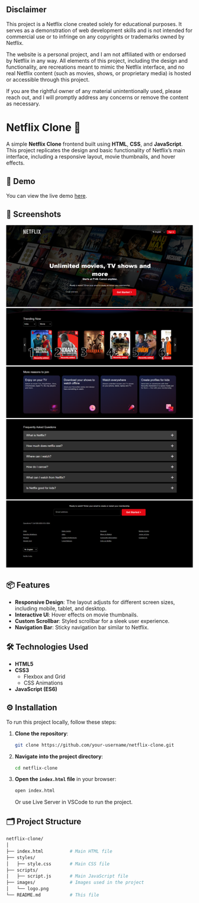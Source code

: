 ## Disclaimer
This project is a Netflix clone created solely for educational purposes. It serves as a demonstration of web development skills and is not intended for commercial use or to infringe on any copyrights or trademarks owned by Netflix.

The website is a personal project, and I am not affiliated with or endorsed by Netflix in any way. All elements of this project, including the design and functionality, are recreations meant to mimic the Netflix interface, and no real Netflix content (such as movies, shows, or proprietary media) is hosted or accessible through this project.

If you are the rightful owner of any material unintentionally used, please reach out, and I will promptly address any concerns or remove the content as necessary.
# Netflix Clone 🎥

A simple **Netflix Clone** frontend built using **HTML**, **CSS**, and **JavaScript**. This project replicates the design and basic functionality of Netflix’s main interface, including a responsive layout, movie thumbnails, and hover effects.

## 🚀 Demo

You can view the live demo [here](https://dolkersonam.github.io/NetflixClone/). 

## 📸 Screenshots

![Netflix Clone Screenshot](images/s1.png) 
![Netflix Clone Screenshot](images/s2.png) 
![Netflix Clone Screenshot](images/s3.png) 
![Netflix Clone Screenshot](images/s4.png) 
![Netflix Clone Screenshot](images/s5.png) 

## 📦 Features

- **Responsive Design**: The layout adjusts for different screen sizes, including mobile, tablet, and desktop.
- **Interactive UI**: Hover effects on movie thumbnails.
- **Custom Scrollbar**: Styled scrollbar for a sleek user experience.
- **Navigation Bar**: Sticky navigation bar similar to Netflix.

## 🛠️ Technologies Used

- **HTML5**
- **CSS3**
  - Flexbox and Grid
  - CSS Animations
- **JavaScript (ES6)**

## ⚙️ Installation

To run this project locally, follow these steps:

1. **Clone the repository**:

    ```bash
    git clone https://github.com/your-username/netflix-clone.git
    ```

2. **Navigate into the project directory**:

    ```bash
    cd netflix-clone
    ```

3. **Open the `index.html` file** in your browser:

    ```bash
    open index.html
    ```
    Or use Live Server in VSCode to run the project.

## 🗂️ Project Structure

```bash
netflix-clone/
│
├── index.html          # Main HTML file
├── styles/             
│   ├── style.css       # Main CSS file
├── scripts/            
│   ├── script.js       # Main JavaScript file
├── images/             # Images used in the project
│   └── logo.png
└── README.md           # This file
